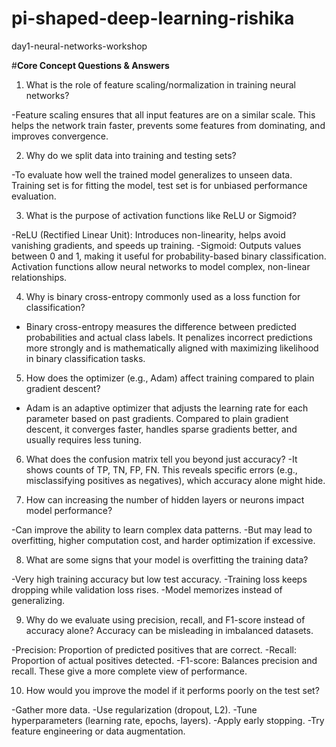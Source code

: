 # pi-shaped-deep-learning-rishika
day1-neural-networks-workshop

#**Core Concept Questions & Answers**

1. What is the role of feature scaling/normalization in training neural networks?

-Feature scaling ensures that all input features are on a similar scale. This helps the network train faster, prevents some features from dominating, and improves convergence.

2. Why do we split data into training and testing sets?

-To evaluate how well the trained model generalizes to unseen data.
  Training set is for fitting the model, test set is for unbiased performance evaluation.

3. What is the purpose of activation functions like ReLU or Sigmoid?

  -ReLU (Rectified Linear Unit): Introduces non-linearity, helps avoid vanishing gradients, and speeds up training.
  -Sigmoid: Outputs values between 0 and 1, making it useful for probability-based binary classification.
   Activation functions allow neural networks to model complex, non-linear relationships.

4. Why is binary cross-entropy commonly used as a loss function for classification?
 - Binary cross-entropy measures the difference between predicted probabilities and actual class labels. It penalizes
   incorrect predictions more strongly and is mathematically aligned with maximizing likelihood in binary classification tasks.

5. How does the optimizer (e.g., Adam) affect training compared to plain gradient descent?
 - Adam is an adaptive optimizer that adjusts the learning rate for each parameter based on past gradients. Compared to plain gradient descent,
   it converges faster, handles sparse gradients better, and usually requires less tuning.

6. What does the confusion matrix tell you beyond just accuracy?
  -It shows counts of TP, TN, FP, FN. This reveals specific errors (e.g., misclassifying positives as negatives), which accuracy alone might hide.

7. How can increasing the number of hidden layers or neurons impact model performance?

  -Can improve the ability to learn complex data patterns.
  -But may lead to overfitting, higher computation cost, and harder optimization if excessive.

8. What are some signs that your model is overfitting the training data?

-Very high training accuracy but low test accuracy.
-Training loss keeps dropping while validation loss rises.
-Model memorizes instead of generalizing.

9. Why do we evaluate using precision, recall, and F1-score instead of accuracy alone?
 Accuracy can be misleading in imbalanced datasets.

 -Precision: Proportion of predicted positives that are correct.
 -Recall: Proportion of actual positives detected.
 -F1-score: Balances precision and recall.
These give a more complete view of performance.

10. How would you improve the model if it performs poorly on the test set?

-Gather more data.
-Use regularization (dropout, L2).
-Tune hyperparameters (learning rate, epochs, layers).
-Apply early stopping.
-Try feature engineering or data augmentation.
